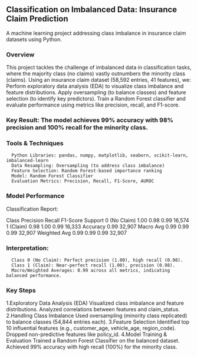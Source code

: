 ## Classification on Imbalanced Data: Insurance Claim Prediction
A machine learning project addressing class imbalance in insurance claim datasets using Python.

### Overview
This project tackles the challenge of imbalanced data in classification tasks, where the majority class (no claims) vastly outnumbers the minority class (claims). Using an insurance claim dataset (58,592 entries, 41 features), we:
      Perform exploratory data analysis (EDA) to visualize class imbalance and feature distributions.
      Apply oversampling (to balance classes) and feature selection (to identify key predictors).
      Train a Random Forest classifier and evaluate performance using metrics like precision, recall, and F1-score.
      
### Key Result: The model achieves 99% accuracy with 98% precision and 100% recall for the minority class.

### Tools & Techniques
      Python Libraries: pandas, numpy, matplotlib, seaborn, scikit-learn, imbalanced-learn
      Data Resampling: Oversampling (to address class imbalance)
      Feature Selection: Random Forest-based importance ranking
      Model: Random Forest Classifier
      Evaluation Metrics: Precision, Recall, F1-Score, AUROC

### Model Performance
Classification Report:

Class            	Precision	Recall	F1-Score	Support
0 (No Claim)	1.00	      0.98	      0.99	      16,574
1 (Claim)	      0.98	      1.00      	0.99      	16,333
Accuracy			                  0.99	      32,907
Macro Avg	      0.99	      0.99      	0.99      	32,907
Weighted Avg	0.99	      0.99	      0.99	      32,907

### Interpretation:
      Class 0 (No Claim): Perfect precision (1.00), high recall (0.98).
      Class 1 (Claim): Near-perfect recall (1.00), precision (0.98).
      Macro/Weighted Averages: 0.99 across all metrics, indicating balanced performance.

### Key Steps
1.Exploratory Data Analysis (EDA)
      Visualized class imbalance and feature distributions.
      Analyzed correlations between features and claim_status.
2.Handling Class Imbalance
      Used oversampling (minority class replicated) to balance classes (54,844 entries each).
3.Feature Selection
      Identified top 10 influential features (e.g., customer_age, vehicle_age, region_code).
      Dropped non-predictive features like policy_id.
4.Model Training & Evaluation
      Trained a Random Forest Classifier on the balanced dataset.
      Achieved 99% accuracy with high recall (100%) for the minority class.



